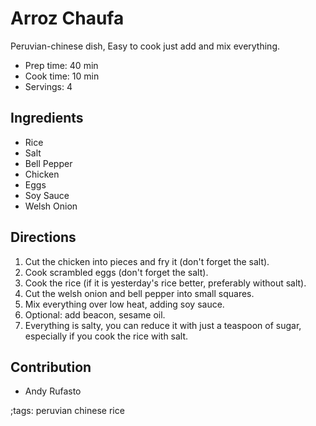 # Arroz Chaufa

Peruvian-chinese dish, Easy to cook just add and mix everything.

- Prep time: 40 min
- Cook time: 10 min
- Servings: 4

## Ingredients

- Rice
- Salt
- Bell Pepper
- Chicken
- Eggs
- Soy Sauce
- Welsh Onion

## Directions

1. Cut the chicken into pieces and fry it (don't forget the salt).
2. Cook scrambled eggs (don't forget the salt).
3. Cook the rice (if it is yesterday's rice better, preferably without salt).
4. Cut the welsh onion and bell pepper into small squares.
5. Mix everything over low heat, adding soy sauce.
6. Optional: add beacon, sesame oil.
7. Everything is salty, you can reduce it with just a teaspoon of sugar,
   especially if you cook the rice with salt.

## Contribution

- Andy Rufasto

;tags: peruvian chinese rice

